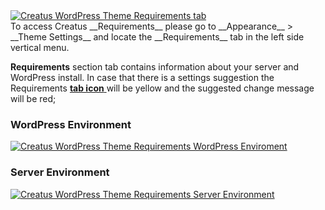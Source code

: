 <div class="thz-lightbox-gallery" markdown="1">

<div class="thz-doc-image max">
<a class="thz-lightbox mfp-image" href="../../docs-media/requirements-tab.jpg" data-mfp-title="Creatus WordPress Theme Requirements tab" data-modal-size="large">
	<img src="../../docs-media/requirements-tab.jpg" alt="Creatus WordPress Theme Requirements tab" />
</a>
</div>

<div markdown="1">
To access Creatus __Requirements__ please go to __Appearance__ >  __Theme Settings__ and locate the __Requirements__ tab in the left side vertical menu. 

__Requirements__ section tab contains information about your server and WordPress install. In case that there is a settings suggestion the Requirements <a class="thz-lightbox mfp-image" href="../../docs-media/requirements-tab-icon.jpg" data-mfp-title="Creatus WordPress Theme Requirements WordPress Environment" data-modal-size="large"> __tab icon__ </a> will be yellow and the suggested change message will be red;

</div>

### WordPress Environment
<div class="thz-doc-image max">
<a class="thz-lightbox mfp-image" href="../../docs-media/requirements-wordpress.jpg" data-mfp-title="Creatus WordPress Theme Requirements WordPress Environment" data-modal-size="large">
	<img src="../../docs-media/requirements-wordpress.jpg" alt="Creatus WordPress Theme Requirements WordPress Enviroment" />
</a>
</div>

### Server Environment
<div class="thz-doc-image max">
<a class="thz-lightbox mfp-image" href="../../docs-media/requirements-server.jpg" data-mfp-title="Creatus WordPress Theme Requirements Server Environment" data-modal-size="large">
	<img src="../../docs-media/requirements-server.jpg" alt="Creatus WordPress Theme Requirements Server Environment" />
</a>
</div>

</div>